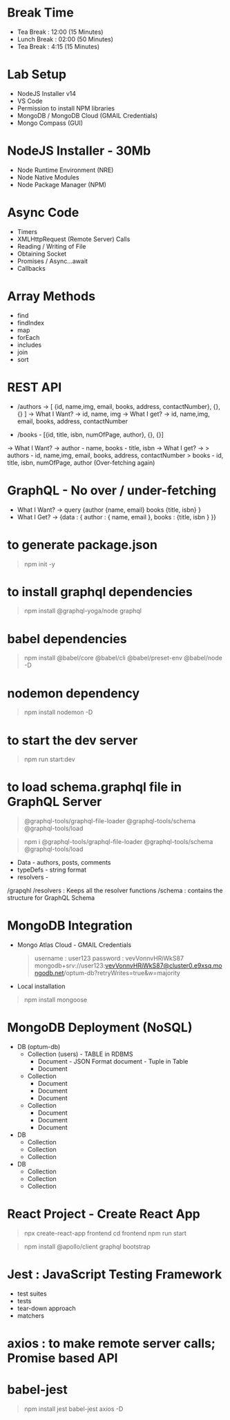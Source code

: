 # Break Time

- Tea Break : 12:00 (15 Minutes)
- Lunch Break : 02:00 (50 Minutes)
- Tea Break : 4:15 (15 Minutes)

# Lab Setup

- NodeJS Installer v14
- VS Code
- Permission to install NPM libraries
- MongoDB / MongoDB Cloud (GMAIL Credentials)
- Mongo Compass (GUI)

# NodeJS Installer - 30Mb

- Node Runtime Environment (NRE)
- Node Native Modules
- Node Package Manager (NPM)

# Async Code

- Timers
- XMLHttpRequest (Remote Server) Calls
- Reading / Writing of File
- Obtaining Socket
- Promises / Async...await
- Callbacks

# Array Methods

- find
- findIndex
- map
- forEach
- includes
- join
- sort

# REST API

<!-- Over-fetching -->

- /authors -> [ {id, name,img, email, books, address, contactNumber}, {}, {} ]
  -> What I Want? -> id, name, img
  -> What I get? -> id, name,img, email, books, address, contactNumber

<!-- Under-fetching -->

- /books - [{id, title, isbn, numOfPage, author}, {}, {}]

-> What I Want? -> author - name, books - title, isbn
-> What I get? -> > authors - id, name,img, email, books, address, contactNumber > books - id, title, isbn, numOfPage, author (Over-fetching again)

# GraphQL - No over / under-fetching

- What I Want? -> query {author {name, email} books {title, isbn} }
- What I Get? -> {data : { author : { name, email }, books : {title, isbn } }}

# to generate package.json

> npm init -y

# to install graphql dependencies

> npm install @graphql-yoga/node graphql

# babel dependencies

> npm install @babel/core @babel/cli @babel/preset-env @babel/node -D

# nodemon dependency

> npm install nodemon -D

# to start the dev server

> npm run start:dev

# to load schema.graphql file in GraphQL Server

> @graphql-tools/graphql-file-loader
> @graphql-tools/schema
> @graphql-tools/load

> npm i @graphql-tools/graphql-file-loader @graphql-tools/schema @graphql-tools/load

- Data - authors, posts, comments
- typeDefs - string format
- resolvers -

/grapqhl
/resolvers : Keeps all the resolver functions
/schema : contains the structure for GraphQL Schema

# MongoDB Integration

- Mongo Atlas Cloud - GMAIL Credentials

  > username : user123
  > password : vevVonnvHRiWkS87
  > mongodb+srv://user123:vevVonnvHRiWkS87@cluster0.e9xsq.mongodb.net/optum-db?retryWrites=true&w=majority

- Local installation

> npm install mongoose

# MongoDB Deployment (NoSQL)

- DB (optum-db)
  - Collection (users) - TABLE in RDBMS
    - Document - JSON Format document - Tuple in Table
    - Document
  - Collection
    - Document
    - Document
    - Document
  - Collection
    - Document
    - Document
    - Document
- DB
  - Collection
  - Collection
  - Collection
- DB
  - Collection
  - Collection
  - Collection

# React Project - Create React App

> npx create-react-app frontend
> cd frontend
> npm run start

> npm install @apollo/client graphql bootstrap

# Jest : JavaScript Testing Framework

- test suites
- tests
- tear-down approach
- matchers

# axios : to make remote server calls; Promise based API

# babel-jest

> npm install jest babel-jest axios -D

